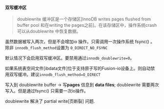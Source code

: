 #### 双写缓冲区

> doublewrite 缓冲区是一个存储区[InnoDB writes pages flushed from buffer pool 和在writing the pages之前]。在该存储区中，操作系统crash可以从doublewrite 中恢复数据。

虽然数据被写入两次，但是不会增加io 操作。只需调用一次操作系统 fsync() 。除非 `innodb_flush_method`设置为 `O_DIRECT_NO_FSYNC`



默认情况下会启用双写缓冲区。要禁用通过`innodb_doublewrite=0`。

如果系统表空间文件[ibdata文件]位于支持原子写的Fusion-io设备上。则自动禁用双写缓冲。建议`innodb_flush_method=O_DIRECT`



写入到 doublewrite buffer -> 写**pages** 信息到 **data files**; doublewrite 需要两次写入。但是通过fsync() 只需要一次io操作。



doublewrite 解决了 partial write[页断裂] 问题.